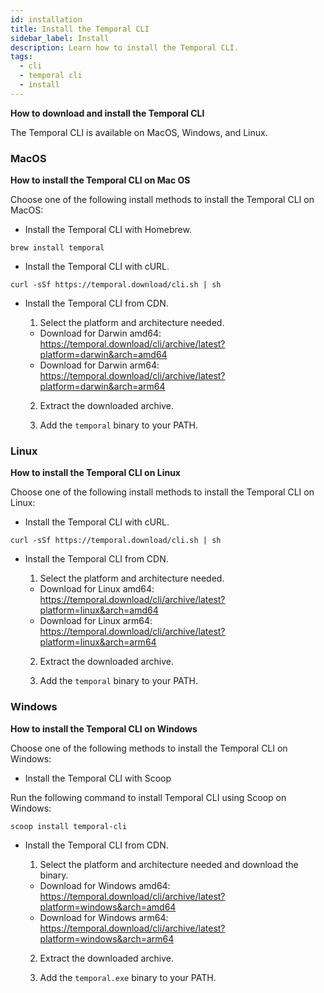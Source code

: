 ```yaml
---
id: installation
title: Install the Temporal CLI
sidebar_label: Install
description: Learn how to install the Temporal CLI.
tags:
  - cli
  - temporal cli
  - install
---
```


**How to download and install the Temporal CLI**

The Temporal CLI is available on MacOS, Windows, and Linux.

### MacOS

**How to install the Temporal CLI on Mac OS**

Choose one of the following install methods to install the Temporal CLI on MacOS:

- Install the Temporal CLI with Homebrew.

```shell
brew install temporal
```

- Install the Temporal CLI with cURL.

```shell
curl -sSf https://temporal.download/cli.sh | sh
```

- Install the Temporal CLI from CDN.

  1. Select the platform and architecture needed.

  - Download for Darwin amd64: https://temporal.download/cli/archive/latest?platform=darwin&arch=amd64
  - Download for Darwin arm64: https://temporal.download/cli/archive/latest?platform=darwin&arch=arm64

  2. Extract the downloaded archive.

  3. Add the `temporal` binary to your PATH.

### Linux

**How to install the Temporal CLI on Linux**

Choose one of the following install methods to install the Temporal CLI on Linux:

- Install the Temporal CLI with cURL.

```shell
curl -sSf https://temporal.download/cli.sh | sh
```

- Install the Temporal CLI from CDN.

  1. Select the platform and architecture needed.

  - Download for Linux amd64: https://temporal.download/cli/archive/latest?platform=linux&arch=amd64
  - Download for Linux arm64: https://temporal.download/cli/archive/latest?platform=linux&arch=arm64

  2. Extract the downloaded archive.

  3. Add the `temporal` binary to your PATH.

### Windows

**How to install the Temporal CLI on Windows**

Choose one of the following methods to install the Temporal CLI on Windows:

- Install the Temporal CLI with Scoop

Run the following command to install Temporal CLI using Scoop on Windows:

```shell
scoop install temporal-cli
```

- Install the Temporal CLI from CDN.

  1. Select the platform and architecture needed and download the binary.

  - Download for Windows amd64: https://temporal.download/cli/archive/latest?platform=windows&arch=amd64
  - Download for Windows arm64: https://temporal.download/cli/archive/latest?platform=windows&arch=arm64

  2. Extract the downloaded archive.

  3. Add the `temporal.exe` binary to your PATH.
